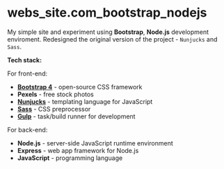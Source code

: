 # webs_site.com_bootstrap_nodejs

My simple site and experiment using **Bootstrap**, **Node.js** development enviroment. Redesigned the original version of the project - `Nunjucks` and `Sass`.

**Tech stack:**

For front-end:

- **[Bootstrap 4](https://getbootstrap.com/)** - open-source CSS framework
- **Pexels** - free stock photos
- **[Nunjucks](https://mozilla.github.io/nunjucks/)** - templating language for JavaScript
- **[Sass](https://sass-lang.com/)** - CSS preprocessor
- **[Gulp](https://gulpjs.com/)** - task/build runner for development

For back-end:

- **Node.js** - server-side JavaScript runtime environment
- **Express** - web app framework for Node.js
- **JavaScript** - programming language
